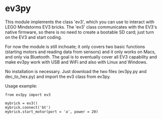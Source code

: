 ev3py
=====

This module implements the class 'ev3', which you can use to interact with LEGO Mindstorms EV3 bricks. The 'ev3' class communicates with the EV3's native firmware, so there is no need to create a bootable SD card; just turn on the EV3 and start coding.

For now the module is still inchoate; it only covers two basic functions (starting motors and reading data from sensors) and it only works on Macs, and only via Bluetooth. The goal is to eventually cover all EV3 capability and make ev3py work with USB and WiFi and also with Linux and Windows.

No installation is necessary. Just download the two files (ev3py.py and dec_to_hex.py) and import the ev3 class from ev3py.

Usage example:

    from ev3py import ev3

    mybrick = ev3()
    mybrick.connect('bt')
    mybrick.start_motor(port = 'a', power = 20)

